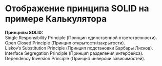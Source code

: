 # Отображение принципа SOLID на примере Калькулятора

**Принципы SOLID:** \
Single Responsibility Principle (Принцип единственной ответственности).\
Open Closed Principle (Принцип открытости/закрытости).\
Liskov’s Substitution Principle (Принцип подстановки Барбары Лисков).\
Interface Segregation Principle (Принцип разделения интерфейса).\
Dependency Inversion Principle (Принцип инверсии зависимостей).